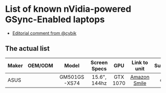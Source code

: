 List of known nVidia-powered GSync-Enabled laptops
==================================================

* [Editorial comment from @cybik](EDITORIAL.md)


The actual list
---------------

|Maker|OEM/ODM|Model|Screen Specs|GPU|Link to unit|Submitter|Price|More|
|:---|:---:|:---:|:---:|:---:|:---:|:---:|:---:|---:|
|ASUS||GM501GS-XS74|15.6", 144hz|GTX 1070|[Amazon Smile](https://smile.amazon.com/dp/B07BSKLV3K/)|cybik|1550USD|(Originally from Brainiarc7](https://gist.github.com/Brainiarc7/c3fa09bc2ecb4153434cd98b6fb06238)
